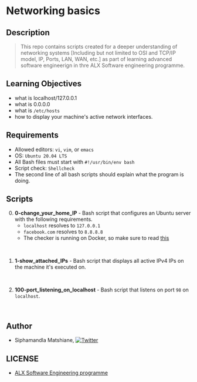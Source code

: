 # Networking basics

## Description
> This repo contains scripts created for a deeper understanding of networking systems [Including but not limited to OSI and TCP/IP model, IP, Ports, LAN, WAN, etc.] as part of learning advanced software engineerign in thre ALX Software engineering programme.

## Learning Objectives
- what is localhost/127.0.0.1
- what is 0.0.0.0
- what is `/etc/hosts`
- how to display your machine's active network interfaces.

## Requirements
- Allowed editors: `vi`, `vim`, or `emacs`
- OS: `Ubuntu 20.04 LTS`
- All Bash files must start with `#!/usr/bin/env bash`
- Script check: `Shellcheck`
- The second line of all bash scripts should explain what the program is doing.

## Scripts
0. **0-change_your_home_IP** - Bash script that configures an Ubuntu server with the following requirements.
    * `localhost` resolves to `127.0.0.1`
    * `facebook.com` resolves to `8.8.8.8`
    * The checker is running on Docker, so make sure to read [this](https://intranet.alxswe.com/rltoken/XSXhQPoDu3QecXs3j9XgPQ)
<br>

1. **1-show_attached_IPs** - Bash script that displays all active IPv4 IPs on the machine it's executed on.
<br>

2. **100-port_listening_on_localhost** - Bash script that listens on port `98` on `localhost`.
<br>

## Author
- Siphamandla Matshiane, [![Twitter](http://i.imgur.com/wWzX9uB.png)](https://twitter.com/sbumatshiane916)

## LICENSE
- [ALX Software Engineering programme](https://www.alxafrica.com/software-engineering-plus/)
